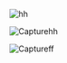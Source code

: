 
![hh](https://github.com/nightcitydream/repo/assets/97216896/b246716f-09bb-4653-871a-394d411d7772)

![Capturehh](https://github.com/nightcitydream/repo/assets/97216896/13061088-4ac9-48aa-969d-5973ba710399)

![Captureff](https://github.com/nightcitydream/repo/assets/97216896/deac3a15-2dd8-4534-9484-a8dadfd5d944)
